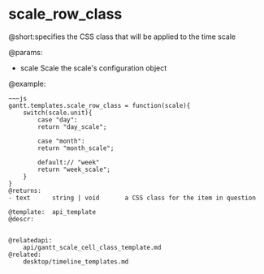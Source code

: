 scale_row_class
=============

@short:specifies the CSS class that will be applied to the time scale  

@params:
- scale 	Scale	the scale's configuration object


@example:
<style>
 .day_scale{ background-color: #C3C7D4;}
 .week_scale{ background-color: #E5DFE8;}
 .month_scale{ background-color: #DFE8DF;}
</style>
~~~
~~~js
gantt.templates.scale_row_class = function(scale){
	switch(scale.unit){
		case "day":
    	return "day_scale";
   		
        case "month":
    	return "month_scale";
   		
        default:// "week"
   		return "week_scale";
	}
}
@returns:
- text		string | void		a CSS class for the item in question

@template:	api_template
@descr:


@relatedapi:
 	api/gantt_scale_cell_class_template.md
@related:
 	desktop/timeline_templates.md
